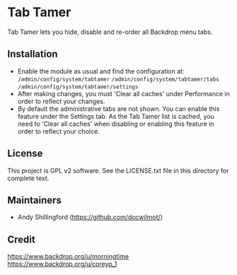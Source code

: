 Tab Tamer
=========

Tab Tamer lets you hide, disable and re-order all Backdrop menu tabs.

Installation
------------

- Enable the module as usual and find the configuration at:
`/admin/config/system/tabtamer`
`/admin/config/system/tabtamer/tabs`
`/admin/config/system/tabtamer/settings`
- After making changes, you must 'Clear all caches' under Performance
in order to reflect your changes.
- By default the administrative tabs are not shown. You can enable this
feature under the Settings tab. As the Tab Tamer list is cached,
you need to 'Clear all caches' when disabling or enabling this feature
in order to reflect your choice.

License
-------

This project is GPL v2 software. See the LICENSE.txt file in this directory for
complete text.

Maintainers
-----------

- Andy Shillingford (https://github.com/docwilmot/)

Credit
------
https://www.backdrop.org/u/morningtime
https://www.backdrop.org/u/coreyp_1
